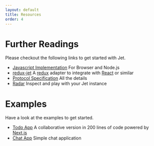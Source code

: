 ```yaml
---
layout: default
title: Resources
order: 4
---
```


# Further Readings

Please checkout the following links to get started with Jet.

- [Javascript Implementation](https://github.com/lipp/node-jet) For Browser and Node.js
- [redux-jet](https://github.com/lipp/redux-jet) A [redux](http://redux.js.org/) adapter to integrate with [React](https://facebook.github.io/react/) or similar 
- [Protocol Specification](https://github.com/lipp/jet-protocol) All the details
- [Radar](https://github.com/lipp/radar) Inspect and play with your Jet instance

# Examples

Have a look at the examples to get started.

- [Todo App](https://todos.now.sh) A collaborative version in 200 lines of code powered by [Next.js](https://github.com/zeit/next.js)
- [Chat App](https://chatty.now.sh) Simple chat application
